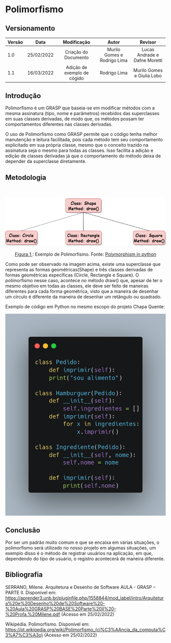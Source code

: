 # Polimorfismo

## Versionamento

| Versão |    Data    |                  Modificação                   |         Autor         |      Revisor       |
| ------ | :--------: | :--------------------------------------------: | :-------------------: | :----------------: |
| 1.0    | 25/02/2022 |              Criação do Documento              | Murilo Gomes e Rodrigo Lima | Lucas Andrade e Dafne Moretti |
| 1.1    | 16/03/2022 | Adição de exemplo de cógido                    | Rodrigo Lima | Murilo Gomes e Giulia Lobo | 

## Introdução

Polimorfismo é um GRASP que baseia-se em modificar métodos com a mesma assinatura (tipo, nome e parâmetros) recebidos das superclasses em suas classes derivadas, de modo que, os métodos possam ter comportamentos diferentes nas classes derivadas.

O uso de Polimorfismo como GRASP permite que o código tenha melhor manutenção e leitura facilitada, pois cada método tem seu comportamento explicitado em sua própria classe, mesmo que o conceito trazido na assinatura seja o mesmo para todas as classes. Isso facilita a adição e edição de classes derivadas já que o comportamento do método deixa de depender da superclasse diretamente.

## Metodologia

<br/>

![Exemplo de Polimorfismo](../../assets/images/polimorfismo.png)

<figcaption style="text-align: center"><a href="../../assets/images/polimorfismo.png" >Figura 1 </a>: Exemplo de Polimorfismo. Fonte: <a href="https://www.askpython.com/python/oops/polymorphism-in-python" > Polymorphism in python </a></figcaption>

Como pode ser observado na imagem acima, existe uma superclasse que representa as formas geométricas(Shape) e três classes derivadas de formas geométricas específicas (Circle, Rectangle e Square). O polimorfismo nesse caso, acontece no método draw() que, apesar de ter o mesmo objetivo em todas as classes, ele deve ser feito de maneiras diferentes para cada forma geométrica, visto que a maneira de desenhar um círculo é diferente da maneira de desenhar um retângulo ou quadrado.

Exemplo de código em Python no mesmo escopo do projeto Chapa Quente:

![Exemplo de Código de Polimorfismo](../../assets/images/polimorfismoCode.png)


## Conclusão

Por ser um padrão muito comum e que se encaixa em várias situações, o polimorfismo será utilizado no nosso projeto em algumas situações, um exemplo disso é o método de registrar usuários na aplicação, em que, dependendo do tipo de usuário, o registro acontecerá de maneira diferente.

## Bibliografia

SERRANO, Milene. Arquitetura e Desenho de Software AULA - GRASP – PARTE II. Disponível em: https://aprender3.unb.br/pluginfile.php/1558844/mod_label/intro/Arquitetura%20e%20Desenho%20de%20Software%20-%20Aula%20GRASP%20BASE%20Parte%20II%20-%20Profa.%20Milene.pdf (Acesso em 25/02/2022)

Wikipédia. Polimorfismo. Disponível em: https://pt.wikipedia.org/wiki/Polimorfismo_(ci%C3%AAncia_da_computa%C3%A7%C3%A3o) (Acesso em 25/02/2022)
